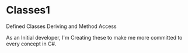 # Classes1
Defined Classes Deriving and Method Access

As an Initial developer, I'm Creating these to make me more committed to every concept in C#.
